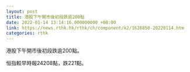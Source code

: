 ```yaml
---
layout: post
title: 港股下午開市後初段跌逾200點
date: 2022-01-14 13:14:16.000000000 +08:00
link: https://news.rthk.hk/rthk/ch/component/k2/1628850-20220114.htm
categories: rthk
---
```


港股下午開市後初段跌逾200點。

恒指較早時報24208點，跌221點。
